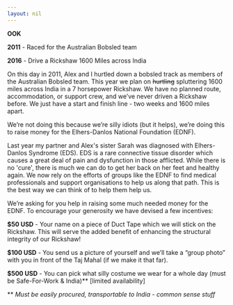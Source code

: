 ```yaml
---
layout: nil
---
```


**OOK**

**2011** - Raced for the Australian Bobsled team

**2016** - Drive a Rickshaw 1600 Miles across India

On this day in 2011, Alex and I hurtled down a bobsled track as members of the Australian Bobsled team. This year we plan on ~~hurtling~~ spluttering 1600 miles across India in a 7 horsepower Rickshaw. We have no planned route, accommodation, or support crew, and we’ve never driven a Rickshaw before. We just have a start and finish line - two weeks and 1600 miles apart.


We’re not doing this because we’re silly idiots (but it helps), we’re doing this to raise money for the Elhers-Danlos National Foundation (EDNF).

Last year my partner and Alex's sister Sarah was diagnosed with Elhers-Danlos Syndrome (EDS). EDS is a rare connective tissue disorder which causes a great deal of pain and dysfunction in those afflicted. While there is no 'cure', there is much we can do to get her back on her feet and healthy again. We now rely on the efforts of groups like the EDNF to find medical professionals and support organisations to help us along that path. This is the best way we can think of to help them help us.

We’re asking for you help in raising some much needed money for the EDNF. To encourage your generosity we have devised a few incentives:

**$50 USD** - Your name on a piece of Duct Tape which we will stick on the Rickshaw. This will serve the added benefit of enhancing the structural integrity of our Rickshaw!

**$100 USD** - You send us a picture of yourself and we’ll take a “group photo” with you in front of the Taj Mahal (if we make it that far).

**$500 USD** - You can pick what silly costume we wear for a whole day (must be Safe-For-Work & India)** [limited availability]

** *Must be easily procured, transportable to India - common sense stuff*
